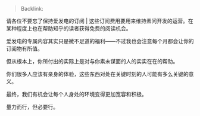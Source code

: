 > Backlink: 

请各位不要忘了保持爱发电的订阅 | 这些订阅费用要用来维持素问开发的运营。在某种程度上也在帮助知乎的读者获得免费的阅读机会。

爱发电的专属内容其实只是微不足道的福利——不过我也会注意每个月都会让你的订阅物有所值。

但从根本上，你所付出的实际上是对与你素未谋面的人的实实在在的帮助。

你们很多人应该有亲身的体验，这些东西对处在关键时刻的人可能有多么关键的意义。

最终，我们有机会让每个人身处的环境变得更加宽容和积极。

量力而行，但必要行。
